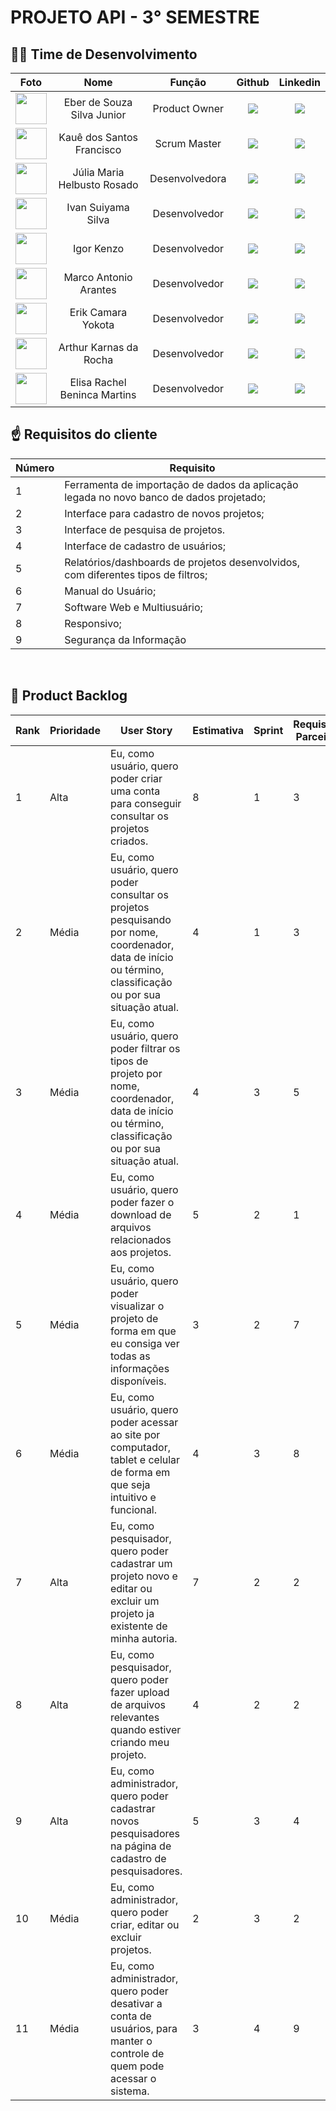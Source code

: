 # PROJETO API - 3° SEMESTRE

## 👷🏻 Time de Desenvolvimento

| Foto | Nome | Função | Github | Linkedin |
| :---------: | :---------: | :---------------------: | :-----------------: | :-------: |
| <img src="https://github.com/eberssj.png?size=50" width=50px> | Eber de Souza Silva Junior | Product Owner | <a href="https://github.com/eberssj"><img src="https://img.shields.io/badge/GitHub-100000?style=for-the-badge&logo=github&logoColor=white"></a> | <a href="https://www.linkedin.com/in/eber-junior-b2a4a3211/"><img src="https://img.shields.io/badge/LinkedIn-0077B5?style=for-the-badge&logo=linkedin&logoColor=white"></a> |
| <img src="https://github.com/Kaue-Francisco.png?size=50" width=50px> | Kauê dos Santos Francisco | Scrum Master | <a href="https://github.com/Kaue-Francisco"><img src="https://img.shields.io/badge/GitHub-100000?style=for-the-badge&logo=github&logoColor=white"></a> | <a href="https://www.linkedin.com/in/kau%C3%AA-francisco-3b13aa255/"><img src="https://img.shields.io/badge/LinkedIn-0077B5?style=for-the-badge&logo=linkedin&logoColor=white"></a> |
| <img src="https://github.com/juliamariahr.png?size=50" width=50px> | Júlia Maria Helbusto Rosado | Desenvolvedora | <a href="https://github.com/juliamariahr"><img src="https://img.shields.io/badge/GitHub-100000?style=for-the-badge&logo=github&logoColor=white"></a> | <a href="https://www.linkedin.com/in/júlia-rosado/"><img src="https://img.shields.io/badge/LinkedIn-0077B5?style=for-the-badge&logo=linkedin&logoColor=white"></a> |
| <img src="https://github.com/IvanSuiyama.png?size=50" width=50px> | Ivan Suiyama Silva | Desenvolvedor | <a href="https://github.com/IvanSuiyama"><img src="https://img.shields.io/badge/GitHub-100000?style=for-the-badge&logo=github&logoColor=white"></a> | <a href="https://www.linkedin.com/in/ivan-silva-248042186/"><img src="https://img.shields.io/badge/LinkedIn-0077B5?style=for-the-badge&logo=linkedin&logoColor=white"></a> |
| <img src="https://github.com/IgorKenzoMS.png?size=50" width=50px> | Igor Kenzo | Desenvolvedor | <a href="https://github.com/IgorKenzoMS"><img src="https://img.shields.io/badge/GitHub-100000?style=for-the-badge&logo=github&logoColor=white"></a> | <a href="https://www.linkedin.com/in/igor-kenzo-miyazaki-sasaki-4782b5249/?utm_source=share&utm_campaign=share_via&utm_content=profile&utm_medium=ios_app"><img src="https://img.shields.io/badge/LinkedIn-0077B5?style=for-the-badge&logo=linkedin&logoColor=white"></a> |
| <img src="https://github.com/maarantes.png?size=50" width=50px> | Marco Antonio Arantes | Desenvolvedor | <a href="https://github.com/maarantes"><img src="https://img.shields.io/badge/GitHub-100000?style=for-the-badge&logo=github&logoColor=white"></a> | <a href="https://www.linkedin.com/in/marco-antonio-arantes/"><img src="https://img.shields.io/badge/LinkedIn-0077B5?style=for-the-badge&logo=linkedin&logoColor=white"></a> |
| <img src="https://github.com/yokotaerik.png?size=50" width=50px> | Erik Camara Yokota | Desenvolvedor | <a href="https://github.com/yokotaerik"><img src="https://img.shields.io/badge/GitHub-100000?style=for-the-badge&logo=github&logoColor=white"></a> | <a href="https://www.linkedin.com/in/erik-camara-yokota-685439233/"><img src="https://img.shields.io/badge/LinkedIn-0077B5?style=for-the-badge&logo=linkedin&logoColor=white"></a> |
| <img src="https://github.com/Karnas01.png?size=50" width=50px> | Arthur Karnas da Rocha | Desenvolvedor | <a href="https://github.com/Karnas01"><img src="https://img.shields.io/badge/GitHub-100000?style=for-the-badge&logo=github&logoColor=white"></a> | <a href="https://www.linkedin.com/in/arthur-karnas-da-rocha-b90433271/"><img src="https://img.shields.io/badge/LinkedIn-0077B5?style=for-the-badge&logo=linkedin&logoColor=white"></a> |
| <img src="https://github.com/elisarachel.png?size=50" width=50px> | Elisa Rachel Beninca Martins | Desenvolvedor | <a href="https://github.com/elisarachel"><img src="https://img.shields.io/badge/GitHub-100000?style=for-the-badge&logo=github&logoColor=white"></a> | <a href="https://www.linkedin.com/in/elisa-beninca-704566292/"><img src="https://img.shields.io/badge/LinkedIn-0077B5?style=for-the-badge&logo=linkedin&logoColor=white"></a> |

## ☝️ Requisitos do cliente

| Número | Requisito                                           |
|--------|-----------------------------------------------------|
| 1      | Ferramenta  de  importação  de  dados  da  aplicação  legada  no  novo  banco  de  dados projetado; |
| 2      | Interface para cadastro de novos projetos; |
| 3      | Interface de pesquisa de projetos. |
| 4      | Interface de cadastro de usuários; |
| 5      | Relatórios/dashboards de projetos desenvolvidos, com diferentes tipos de filtros; |
| 6      | Manual do Usuário; |
| 7      | Software Web e Multiusuário; |
| 8      | Responsivo; |
| 9      | Segurança da Informação |

<br>

## 🌱 Product Backlog

| Rank | Prioridade | User Story | Estimativa | Sprint | Requisito Parceiro |
| --- | --- | --- | --- | --- | --- |
| 1 | Alta | Eu, como usuário, quero poder criar uma conta para conseguir consultar os projetos criados. | 8 | 1 | 3 |
| 2 | Média | Eu, como usuário, quero poder consultar os projetos pesquisando por nome, coordenador, data de início ou término, classificação ou por sua situação atual. | 4 | 1 | 3 |
| 3 | Média | Eu, como usuário, quero poder filtrar os tipos de projeto por nome, coordenador, data de início ou término, classificação ou por sua situação atual. | 4 | 3 | 5 |
| 4 | Média | Eu, como usuário, quero poder fazer o download de arquivos relacionados aos projetos. | 5 | 2 | 1 |
| 5 | Média | Eu, como usuário, quero poder visualizar o projeto de forma em que eu consiga ver todas as informações disponíveis. | 3 | 2 | 7 |
| 6 | Média | Eu, como usuário, quero poder acessar ao site por computador, tablet e celular de forma em que seja intuitivo e funcional. | 4 | 3 | 8 |
| 7 | Alta | Eu, como pesquisador, quero poder cadastrar um projeto novo e editar ou excluir um projeto ja existente de minha autoria. | 7 | 2 | 2 |
| 8 | Alta | Eu, como pesquisador, quero poder fazer upload de arquivos relevantes quando estiver criando meu projeto. | 4 | 2 | 2 |
| 9 | Alta | Eu, como administrador, quero poder cadastrar novos pesquisadores na página de cadastro de pesquisadores. | 5 | 3 | 4 |
| 10 | Média | Eu, como administrador, quero poder criar, editar ou excluir projetos. | 2 | 3 | 2 |
| 11 | Média | Eu, como administrador, quero poder desativar a conta de usuários, para manter o controle de quem pode acessar o sistema. | 3 | 4 | 9 |
